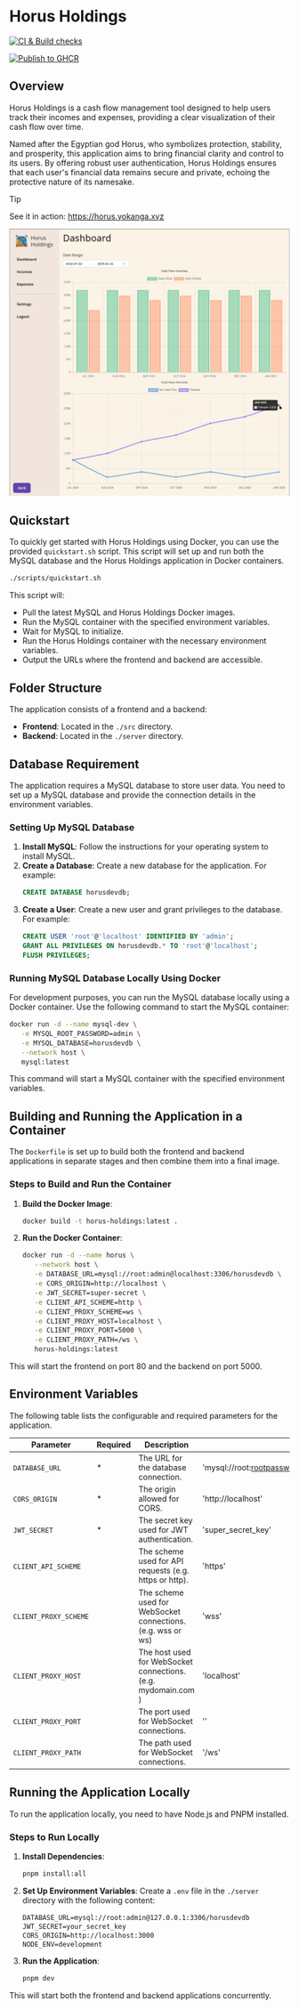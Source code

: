 # Horus Holdings

[![CI & Build checks](https://github.com/jordojordo/horus-holdings/actions/workflows/tests.yaml/badge.svg)](https://github.com/jordojordo/horus-holdings/actions/workflows/tests.yaml)

[![Publish to GHCR](https://github.com/jordojordo/horus-holdings/actions/workflows/release-container.yaml/badge.svg)](https://github.com/jordojordo/horus-holdings/actions/workflows/release-container.yaml)

## Overview

Horus Holdings is a cash flow management tool designed to help users track their incomes and expenses, providing a clear visualization of their cash flow over time.

Named after the Egyptian god Horus, who symbolizes protection, stability, and prosperity, this application aims to bring financial clarity and control to its users. By offering robust user authentication, Horus Holdings ensures that each user's financial data remains secure and private, echoing the protective nature of its namesake.

> [!TIP]
> See it in action: https://horus.yokanga.xyz

![Frontend Demo](assets/frontend-demo.png)

## Quickstart

To quickly get started with Horus Holdings using Docker, you can use the provided `quickstart.sh` script. This script will set up and run both the MySQL database and the Horus Holdings application in Docker containers.

```bash
./scripts/quickstart.sh
```

This script will:
- Pull the latest MySQL and Horus Holdings Docker images.
- Run the MySQL container with the specified environment variables.
- Wait for MySQL to initialize.
- Run the Horus Holdings container with the necessary environment variables.
- Output the URLs where the frontend and backend are accessible.

## Folder Structure

The application consists of a frontend and a backend:
- **Frontend**: Located in the `./src` directory.
- **Backend**: Located in the `./server` directory.

## Database Requirement

The application requires a MySQL database to store user data. You need to set up a MySQL database and provide the connection details in the environment variables.

### Setting Up MySQL Database

1. **Install MySQL**: Follow the instructions for your operating system to install MySQL.
2. **Create a Database**: Create a new database for the application. For example:
   ```sql
   CREATE DATABASE horusdevdb;
   ```
3. **Create a User**: Create a new user and grant privileges to the database. For example:
   ```sql
   CREATE USER 'root'@'localhost' IDENTIFIED BY 'admin';
   GRANT ALL PRIVILEGES ON horusdevdb.* TO 'root'@'localhost';
   FLUSH PRIVILEGES;
   ```

### Running MySQL Database Locally Using Docker

For development purposes, you can run the MySQL database locally using a Docker container. Use the following command to start the MySQL container:

```sh
docker run -d --name mysql-dev \
   -e MYSQL_ROOT_PASSWORD=admin \
   -e MYSQL_DATABASE=horusdevdb \
   --network host \
   mysql:latest
```

This command will start a MySQL container with the specified environment variables.

## Building and Running the Application in a Container

The `Dockerfile` is set up to build both the frontend and backend applications in separate stages and then combine them into a final image.

### Steps to Build and Run the Container

1. **Build the Docker Image**:
   ```sh
   docker build -t horus-holdings:latest .
   ```

2. **Run the Docker Container**:
   ```sh
   docker run -d --name horus \
      --network host \
      -e DATABASE_URL=mysql://root:admin@localhost:3306/horusdevdb \
      -e CORS_ORIGIN=http://localhost \
      -e JWT_SECRET=super-secret \
      -e CLIENT_API_SCHEME=http \
      -e CLIENT_PROXY_SCHEME=ws \
      -e CLIENT_PROXY_HOST=localhost \
      -e CLIENT_PROXY_PORT=5000 \
      -e CLIENT_PROXY_PATH=/ws \
      horus-holdings:latest
   ```

This will start the frontend on port 80 and the backend on port 5000.

## Environment Variables

The following table lists the configurable and required parameters for the application.

| Parameter               | Required | Description                                                   | Default                                          |
|-------------------------|----------|---------------------------------------------------------------|--------------------------------------------------|
| `DATABASE_URL`          | *        | The URL for the database connection.                          | 'mysql://root:rootpassword@127.0.0.1:3306/horusdevdb' |
| `CORS_ORIGIN`           | *        | The origin allowed for CORS.                                  | 'http://localhost'                               |
| `JWT_SECRET`            | *        | The secret key used for JWT authentication.                   | 'super_secret_key'                               |
| `CLIENT_API_SCHEME`     |          | The scheme used for API requests (e.g. https or http).        | 'https'                                          |
| `CLIENT_PROXY_SCHEME`   |          | The scheme used for WebSocket connections. (e.g. wss or ws)   | 'wss'                                            |
| `CLIENT_PROXY_HOST`     |          | The host used for WebSocket connections. (e.g. mydomain.com ) | 'localhost'                                      |
| `CLIENT_PROXY_PORT`     |          | The port used for WebSocket connections.                      | ''                                               |
| `CLIENT_PROXY_PATH`     |          | The path used for WebSocket connections.                      | '/ws'                                            |


## Running the Application Locally

To run the application locally, you need to have Node.js and PNPM installed.

### Steps to Run Locally

1. **Install Dependencies**:
   ```sh
   pnpm install:all
   ```

2. **Set Up Environment Variables**:
   Create a `.env` file in the `./server` directory with the following content:
   ```env
   DATABASE_URL=mysql://root:admin@127.0.0.1:3306/horusdevdb
   JWT_SECRET=your_secret_key
   CORS_ORIGIN=http://localhost:3000
   NODE_ENV=development
   ```

3. **Run the Application**:
   ```sh
   pnpm dev
   ```

This will start both the frontend and backend applications concurrently.
